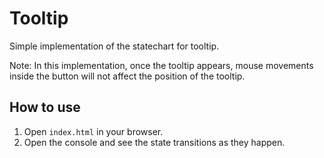 # Tooltip

Simple implementation of the statechart for tooltip.

Note: In this implementation, once the tooltip appears, mouse movements inside the button will not affect the position of the tooltip.

## How to use

1. Open `index.html` in your browser.
2. Open the console and see the state transitions as they happen.
